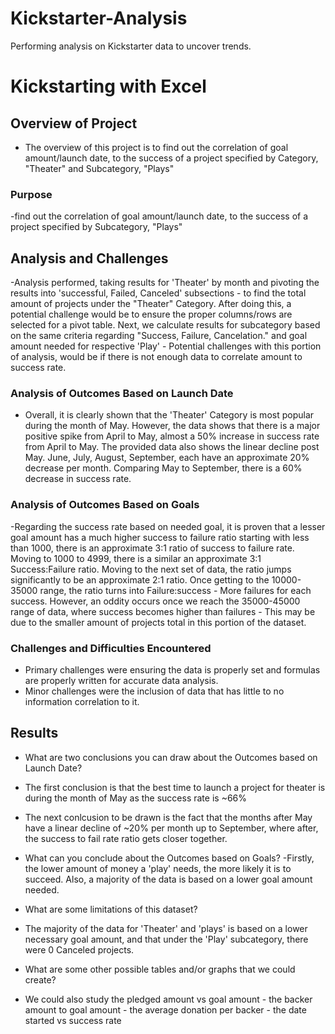 # Kickstarter-Analysis
Performing analysis on Kickstarter data to uncover trends.
# Kickstarting with Excel

## Overview of Project
- The overview of this project is to find out the correlation of goal amount/launch date, to the success of a project specified by Category, "Theater" and Subcategory, "Plays"

### Purpose
-find out the correlation of goal amount/launch date, to the success of a project specified by Subcategory, "Plays"

## Analysis and Challenges
-Analysis performed, taking results for 'Theater' by month and pivoting the results into 'successful, Failed, Canceled' subsections - to find the total amount of projects under the "Theater" Category. After doing this, a potential challenge would be to ensure the proper columns/rows are selected for a pivot table. Next, we calculate results for subcategory based on the same criteria regarding "Success, Failure, Cancelation." and goal amount needed for respective 'Play' - Potential challenges with this portion of analysis, would be if there is not enough data to correlate amount to success rate. 


### Analysis of Outcomes Based on Launch Date
- Overall, it is clearly shown that the 'Theater' Category is most popular during the month of May. However, the data shows that there is a major positive spike from April to May, almost a 50% increase in success rate from April to May. The provided data also shows the linear decline post May. June, July, August, September, each have an approximate 20% decrease per month. Comparing May to September, there is a 60% decrease in success rate. 


### Analysis of Outcomes Based on Goals
-Regarding the success rate based on needed goal, it is proven that a lesser goal amount has a much higher success to failure ratio starting with less than 1000, there is an approximate 3:1 ratio of success to failure rate. Moving to 1000 to 4999, there is a similar an approximate 3:1 Success:Failure ratio. Moving to the next set of data, the ratio jumps significantly to be an approximate 2:1 ratio. Once getting to the 10000-35000 range, the ratio turns into Failure:success - More failures for each success. However, an oddity occurs once we reach the 35000-45000 range of data, where success becomes higher than failures - This may be due to the smaller amount of projects total in this portion of the dataset.
  

### Challenges and Difficulties Encountered
- Primary challenges were ensuring the data is properly set and formulas are properly written for accurate data analysis. 
- Minor challenges were the inclusion of data that has little to no information correlation to it.

## Results

- What are two conclusions you can draw about the Outcomes based on Launch Date?
- The first conclusion is that the best time to launch a project for theater is during the month of May as the success rate is ~66% 
- The next conlcusion to be drawn is the fact that the months after May have a linear decline of ~20% per month up to September, where after, the success to fail rate ratio gets closer together.

- What can you conclude about the Outcomes based on Goals?
-Firstly, the lower amount of money a 'play' needs, the more likely it is to succeed. Also, a majority of the data is based on a lower goal amount needed. 

- What are some limitations of this dataset?
- The majority of the data for 'Theater' and 'plays' is based on a lower necessary goal amount, and that under the 'Play' subcategory, there were 0 Canceled projects.

- What are some other possible tables and/or graphs that we could create?
- We could also study the pledged amount vs goal amount - the backer amount to goal amount - the average donation per backer - the date started vs success rate
